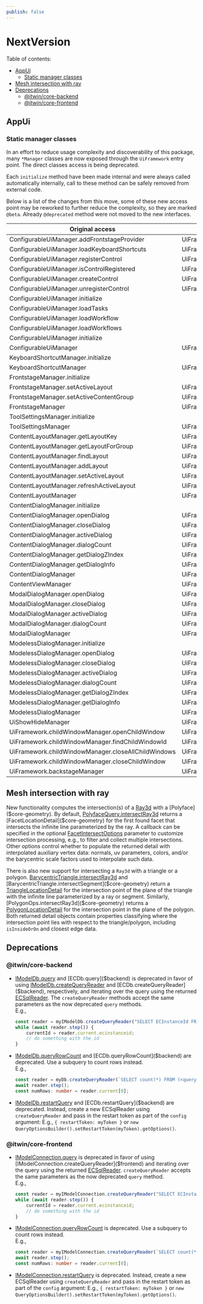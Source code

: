 ```yaml
---
publish: false
---
```

# NextVersion

Table of contents:

- [AppUi](#appui)
  - [Static manager classes](#static-manager-classes)
- [Mesh intersection with ray](#mesh-intersection-with-ray)
- [Deprecations](#deprecations)
  - [@itwin/core-backend](#itwincore-backend)
  - [@itwin/core-frontend](#itwincore-frontend)

## AppUi

### Static manager classes

In an effort to reduce usage complexity and discoverability of this package, many `*Manager` classes are now exposed through the `UiFramework` entry point. The direct classes access is being deprecated.

Each `initialize` method have been made internal and were always called automatically internally, call to these method can be safely removed from external code.

Below is a list of the changes from this move, some of these new access point may be reworked to further reduce the complexity, so they are marked `@beta`. Already `@deprecated` method were not moved to the new interfaces.

| Original access | New access |
|---|---|
 ConfigurableUiManager.addFrontstageProvider | UiFramework.frontstages.addFrontstageProvider
 ConfigurableUiManager.loadKeyboardShortcuts | UiFramework.keyboardShortcuts.loadKeyboardShortcuts
 ConfigurableUiManager.registerControl | UiFramework.controls.register
 ConfigurableUiManager.isControlRegistered | UiFramework.controls.isRegistered
 ConfigurableUiManager.createControl | UiFramework.controls.create
 ConfigurableUiManager.unregisterControl | UiFramework.controls.unregister
 ConfigurableUiManager.initialize |
 ConfigurableUiManager.loadTasks |
 ConfigurableUiManager.loadWorkflow |
 ConfigurableUiManager.loadWorkflows |
 ConfigurableUiManager.initialize |
 ConfigurableUiManager | UiFramework.controls
 KeyboardShortcutManager.initialize |
 KeyboardShortcutManager | UiFramework.keyboardShortcuts
 FrontstageManager.initialize |
 FrontstageManager.setActiveLayout | UiFramework.content.layouts.setActive
 FrontstageManager.setActiveContentGroup | UiFramework.content.layouts.setActiveContentGroup
 FrontstageManager | UiFramework.frontstages
 ToolSettingsManager.initialize |
 ToolSettingsManager | UiFramework.toolSettings
 ContentLayoutManager.getLayoutKey | UiFramework.content.layouts.getKey
 ContentLayoutManager.getLayoutForGroup | UiFramework.content.layouts.getForGroup
 ContentLayoutManager.findLayout | UiFramework.content.layouts.find
 ContentLayoutManager.addLayout | UiFramework.content.layouts.add
 ContentLayoutManager.setActiveLayout | UiFramework.content.layouts.setActive
 ContentLayoutManager.refreshActiveLayout | UiFramework.content.layouts.refreshActive
 ContentLayoutManager | UiFramework.content.layouts
 ContentDialogManager.initialize |
 ContentDialogManager.openDialog | UiFramework.content.dialogs.open
 ContentDialogManager.closeDialog | UiFramework.content.dialogs.close
 ContentDialogManager.activeDialog | UiFramework.content.dialogs.active
 ContentDialogManager.dialogCount | UiFramework.content.dialogs.count
 ContentDialogManager.getDialogZIndex | UiFramework.content.dialogs.getZIndex
 ContentDialogManager.getDialogInfo | UiFramework.content.dialogs.getInfo
 ContentDialogManager | UiFramework.content.dialogs
 ContentViewManager | UiFramework.content
 ModalDialogManager.openDialog | UiFramework.dialogs.modal.open
 ModalDialogManager.closeDialog | UiFramework.dialogs.modal.close
 ModalDialogManager.activeDialog | UiFramework.dialogs.modal.active
 ModalDialogManager.dialogCount | UiFramework.dialogs.modal.count
 ModalDialogManager | UiFramework.dialogs.modal
 ModelessDialogManager.initialize |
 ModelessDialogManager.openDialog | UiFramework.dialogs.modeless.open
 ModelessDialogManager.closeDialog | UiFramework.dialogs.modeless.close
 ModelessDialogManager.activeDialog | UiFramework.dialogs.modeless.active
 ModelessDialogManager.dialogCount | UiFramework.dialogs.modeless.count
 ModelessDialogManager.getDialogZIndex | UiFramework.dialogs.modeless.getZIndex
 ModelessDialogManager.getDialogInfo | UiFramework.dialogs.modeless.getInfo
 ModelessDialogManager | UiFramework.dialogs.modeless
 UiShowHideManager | UiFramework.visibility
 UiFramework.childWindowManager.openChildWindow | UiFramework.childWindows.open
 UiFramework.childWindowManager.findChildWindowId | UiFramework.childWindows.findId
 UiFramework.childWindowManager.closeAllChildWindows | UiFramework.childWindows.closeAll
 UiFramework.childWindowManager.closeChildWindow | UiFramework.childWindows.close
 UiFramework.backstageManager | UiFramework.backstage

## Mesh intersection with ray

New functionality computes the intersection(s) of a [Ray3d]($core-geometry) with a [Polyface]($core-geometry). By default, [PolyfaceQuery.intersectRay3d]($core-geometry) returns a [FacetLocationDetail]($core-geometry) for the first found facet that intersects the infinite line parameterized by the ray. A callback can be specified in the optional [FacetIntersectOptions]($core-geometry) parameter to customize intersection processing, e.g., to filter and collect multiple intersections. Other options control whether to populate the returned detail with interpolated auxiliary vertex data: normals, uv parameters, colors, and/or the barycentric scale factors used to interpolate such data.

There is also new support for intersecting a `Ray3d` with a triangle or a polygon. [BarycentricTriangle.intersectRay3d]($core-geometry) and [BarycentricTriangle.intersectSegment]($core-geometry) return a [TriangleLocationDetail]($core-geometry) for the intersection point of the plane of the triangle with the infinite line parameterized by a ray or segment. Similarly, [PolygonOps.intersectRay3d]($core-geometry) returns a [PolygonLocationDetail]($core-geometry) for the intersection point in the plane of the polygon. Both returned detail objects contain properties classifying where the intersection point lies with respect to the triangle/polygon, including `isInsideOrOn` and closest edge data.

## Deprecations

### @itwin/core-backend

- [IModelDb.query]($backend) and [ECDb.query]($backend) is deprecated in favor of using [IModelDb.createQueryReader]($backend) and [ECDb.createQueryReader]($backend), respectively, and iterating over the query using the returned [ECSqlReader]($common). The `createQueryReader` methods accept the same parameters as the now deprecated `query` methods. <br>E.g.,

    ```ts
    const reader = myIModelDb.createQueryReader("SELECT ECInstanceId FROM bis.Element", undefined, undefined);
    while (await reader.step()) {
        currentId = reader.current.ecinstanceid;
        // do something with the id
    }
    ```

- [IModelDb.queryRowCount]($backend) and [ECDb.queryRowCount]($backend) are deprecated. Use a subquery to count rows instead.<br>E.g.,

    ```ts
    const reader = myDb.createQueryReader(`SELECT count(*) FROM (<query-whose-rows-to-count>)`)
    await reader.step();
    const numRows: number = reader.current[0];
    ```

- [IModelDb.restartQuery]($backend) and [ECDb.restartQuery]($backend) are deprecated. Instead, create a new ECSqlReader using `createQueryReader` and pass in the restart token as part of the `config` argument: E.g., `{ restartToken: myToken }` or `new QueryOptionsBuilder().setRestartToken(myToken).getOptions()`.

### @itwin/core-frontend

- [IModelConnection.query]($frontend) is deprecated in favor of using [IModelConnection.createQueryReader]($frontend) and iterating over the query using the returned [ECSqlReader]($common). `createQueryReader` accepts the same parameters as the now deprecated `query` method. <br>E.g.,

    ```ts
    const reader = myIModelConnection.createQueryReader("SELECT ECInstanceId FROM bis.Element", undefined, undefined);
    while (await reader.step()) {
        currentId = reader.current.ecinstanceid;
        // do something with the id
    }
    ```

- [IModelConnection.queryRowCount]($backend) is deprecated. Use a subquery to count rows instead.<br>E.g.,

    ```ts
    const reader = myIModelConnection.createQueryReader(`SELECT count(*) FROM (<query-whose-rows-to-count>)`)
    await reader.step();
    const numRows: number = reader.current[0];
    ```

- [IModelConnection.restartQuery]($backend) is deprecated. Instead, create a new ECSqlReader using `createQueryReader` and pass in the restart token as part of the `config` argument: E.g., `{ restartToken: myToken }` or `new QueryOptionsBuilder().setRestartToken(myToken).getOptions()`.
